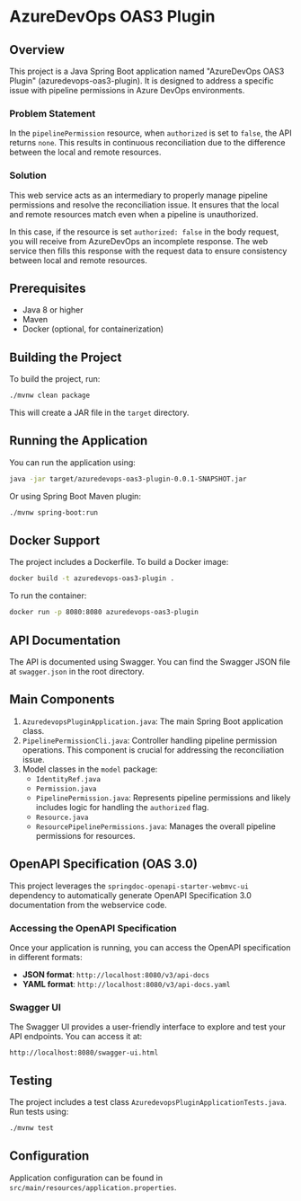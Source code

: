 # AzureDevOps OAS3 Plugin

## Overview

This project is a Java Spring Boot application named "AzureDevOps OAS3 Plugin" (azuredevops-oas3-plugin). It is designed to address a specific issue with pipeline permissions in Azure DevOps environments.

### Problem Statement

In the `pipelinePermission` resource, when `authorized` is set to `false`, the API returns `none`. This results in continuous reconciliation due to the difference between the local and remote resources.

### Solution

This web service acts as an intermediary to properly manage pipeline permissions and resolve the reconciliation issue. It ensures that the local and remote resources match even when a pipeline is unauthorized.

In this case, if the resource is set `authorized: false` in the body request, you will receive from AzureDevOps an incomplete response. The web service then fills this response with the request data to ensure consistency between local and remote resources.

## Prerequisites

- Java 8 or higher
- Maven
- Docker (optional, for containerization)

## Building the Project

To build the project, run:

```bash
./mvnw clean package
```

This will create a JAR file in the `target` directory.

## Running the Application

You can run the application using:

```bash
java -jar target/azuredevops-oas3-plugin-0.0.1-SNAPSHOT.jar
```

Or using Spring Boot Maven plugin:

```bash
./mvnw spring-boot:run
```

## Docker Support

The project includes a Dockerfile. To build a Docker image:

```bash
docker build -t azuredevops-oas3-plugin .
```

To run the container:

```bash
docker run -p 8080:8080 azuredevops-oas3-plugin
```

## API Documentation

The API is documented using Swagger. You can find the Swagger JSON file at `swagger.json` in the root directory.

## Main Components

1. `AzuredevopsPluginApplication.java`: The main Spring Boot application class.
2. `PipelinePermissionCli.java`: Controller handling pipeline permission operations. This component is crucial for addressing the reconciliation issue.
3. Model classes in the `model` package:
   - `IdentityRef.java`
   - `Permission.java`
   - `PipelinePermission.java`: Represents pipeline permissions and likely includes logic for handling the `authorized` flag.
   - `Resource.java`
   - `ResourcePipelinePermissions.java`: Manages the overall pipeline permissions for resources.

## OpenAPI Specification (OAS 3.0)

This project leverages the `springdoc-openapi-starter-webmvc-ui` dependency to automatically generate OpenAPI Specification 3.0 documentation from the webservice code. 

### Accessing the OpenAPI Specification

Once your application is running, you can access the OpenAPI specification in different formats:

- **JSON format**: `http://localhost:8080/v3/api-docs`
- **YAML format**: `http://localhost:8080/v3/api-docs.yaml`

### Swagger UI

The Swagger UI provides a user-friendly interface to explore and test your API endpoints. You can access it at:

`http://localhost:8080/swagger-ui.html`

## Testing

The project includes a test class `AzuredevopsPluginApplicationTests.java`. Run tests using:

```bash
./mvnw test
```

## Configuration

Application configuration can be found in `src/main/resources/application.properties`.
